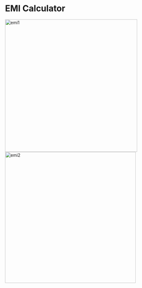 # EMI Calculator

<img width="436" alt="emi1" src="https://user-images.githubusercontent.com/55138445/187327921-60112841-4bb7-4654-9e27-9f0a6fbc10c9.png">

<img width="431" alt="emi2" src="https://user-images.githubusercontent.com/55138445/187327931-abfbc653-52fe-4930-8b6c-41fbd9617735.png">
